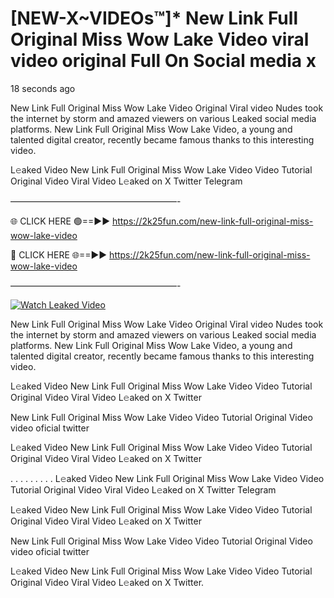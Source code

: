 # [NEW-X~VIDEOs™]* New Link Full Original Miss Wow Lake Video viral video original Full On Social media x

18 seconds ago

New Link Full Original Miss Wow Lake Video Original Viral video Nudes took the internet by storm and amazed viewers on various Leaked social media platforms. New Link Full Original Miss Wow Lake Video, a young and talented digital creator, recently became famous thanks to this interesting video.

L𝚎aked Video New Link Full Original Miss Wow Lake Video Video Tutorial Original Video Viral Video L𝚎aked on X Twitter Telegram

———————————————————-

🌐 CLICK HERE 🟢==►► https://2k25fun.com/new-link-full-original-miss-wow-lake-video

🔴 CLICK HERE 🌐==►► https://2k25fun.com/new-link-full-original-miss-wow-lake-video

———————————————————-

[![Watch Leaked Video](https://miro.medium.com/v2/resize:fit:828/format:webp/1*cilzJN44JGOrTw9NJCrNHA.gif "Watch Leaked Video")](https://2k25fun.com/new-link-full-original-miss-wow-lake-video)

New Link Full Original Miss Wow Lake Video Original Viral video Nudes took the internet by storm and amazed viewers on various Leaked social media platforms. New Link Full Original Miss Wow Lake Video, a young and talented digital creator, recently became famous thanks to this interesting video.

L𝚎aked Video New Link Full Original Miss Wow Lake Video Video Tutorial Original Video Viral Video L𝚎aked on X Twitter

New Link Full Original Miss Wow Lake Video Video Tutorial Original Video video oficial twitter

L𝚎aked Video New Link Full Original Miss Wow Lake Video Video Tutorial Original Video Viral Video L𝚎aked on X Twitter

. . . . . . . . . L𝚎aked Video New Link Full Original Miss Wow Lake Video Video Tutorial Original Video Viral Video L𝚎aked on X Twitter Telegram

L𝚎aked Video New Link Full Original Miss Wow Lake Video Video Tutorial Original Video Viral Video L𝚎aked on X Twitter

New Link Full Original Miss Wow Lake Video Video Tutorial Original Video video oficial twitter

L𝚎aked Video New Link Full Original Miss Wow Lake Video Video Tutorial Original Video Viral Video L𝚎aked on X Twitter.